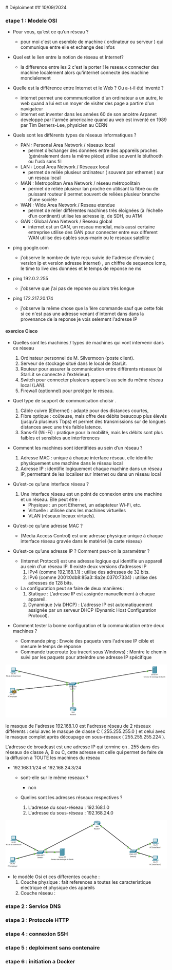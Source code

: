 # Déploiment
## 10/09/2024
### etape 1 : Modele OSI

* Pour vous, qu’est ce qu’un réseau ? 
    * pour moi c'est un esemble de machine ( ordinateur ou serveur ) qui communique entre elle et echange des infos

* Quel est le lien entre la notion de réseau et Internet?
    * la difference entre les 2 c'est la porter ! le reseaux connecter des machine localement alors qu'internet connecte des machine mondialement

* Quelle est la différence entre Internet et le Web ? Ou a-t-il été inventé ?
    * internet permet une commmunication d'un ordinateur a un autre, le web quand a lui est un moyer de visiter des page a partire d'un navigateur
    * internet est inventer dans les années 60 de son ancètre Arpanet developpé par l'armée americaine quand au web est inventé en 1989 par Tim Berners-Lee, physicien au CERN

* Quels sont les différents types de réseaux informatiques ?
    * PAN : Personal Area Network / réseaux local
        * permet d’échanger des données entre des appareils proches (généralement dans la même pièce) utilise souvent le bluthooth ou l'usb sans fil
    * LAN : Local Area Network / Réseaux local
        * permet de reliée plusieur ordinateur ( souvent par ethernet ) sur un reseau local
    * MAN : Metropolitan Area Network / réseau métropolitain
        * permet de reliée plusieur lan proche en utilisant la fibre ou de puissant routeur il permet souvent de reliées plusieur branche d'une sociéte
    * WAN : Wide Area Network  / Reseau etendue
        *  permet de relier différentes machines très éloignées (à l’échelle d’un continent) utilise les adresse ip, de SDH, ou ATM
    * GAN : Global Area Network / Reseau global
        * internet est un GAN, un reseau mondial, mais aussi certaine entreprise utilise des GAN pour connecter entre eux different WAN utilise des cables sous-marin ou le reseaux satellite

* ping google.com
    * j'observe le nombre de byte reçu suivie de l'adresse d'envoie ( version ip et version adresse internet) , un chiffre de sequence icmp, le time to live des données et le temps de reponse ne ms

* ping 192.0.2.255
    * j'observe que j'ai pas de reponse ou alors très longue

* ping 172.217.20.174
    * j'observe la même chose que la 1ère commande sauf que cette fois si ce n'est pas une adresse venant d'internet dans dans la provenance de la reponse je vois selement l'adresse IP

#### exercice Cisco

* Quelles sont les machines / types de machines qui vont intervenir dans ce réseau
    1. Ordinateur personnel de M. Silvermoon (poste client).
    2. Serveur de stockage situé dans le local de StarLit.
    3. Routeur pour assurer la communication entre différents réseaux (si StarLit se connecte à l’extérieur).
    4. Switch pour connecter plusieurs appareils au sein du même réseau local (LAN).
    5. Firewall (optionnel) pour protéger le réseau.

* Quel type de support de communication choisir .
    1. Câble cuivre (Ethernet) : adapté pour des distances courtes, 
    2. Fibre optique : coûteuse, mais offre des débits beaucoup plus élevés (jusqu’à plusieurs Tbps) et permet des transmissions sur de longues distances avec une très faible latence.
    3. Sans-fil (Wi-Fi) : pratique pour la mobilité, mais les débits sont plus faibles et sensibles aux interférences

* Comment les machines sont identifiées au sein d’un réseau ?
    1. Adresse MAC : unique à chaque interface réseau, elle identifie physiquement une machine dans le réseau local
    2. Adresse IP : identifie logiquement chaque machine dans un réseau IP, permettant de les localiser sur Internet ou dans un réseau local

* Qu’est-ce qu’une interface réseau ?
    1. Une interface réseau est un point de connexion entre une machine et un réseau. Elle peut être :
        * Physique : un port Ethernet, un adaptateur Wi-Fi, etc.
        * Virtuelle : utilisée dans les machines virtuelles
        * VLAN (réseaux locaux virtuels).

* Qu’est-ce qu’une adresse MAC ?
    * (Media Access Control) est une adresse physique unique à chaque interface réseau gravée dans le matériel (la carte réseau)

* Qu’est-ce qu’une adresse IP ? Comment peut-on la paramétrer ?
    * (Internet Protocol) est une adresse logique qui identifie un appareil au sein d'un réseau IP. Il existe deux versions d’adresses IP 
        1. IPv4 (comme 192.168.1.1) : utilise des adresses de 32 bits.
        2. IPv6 (comme 2001:0db8:85a3::8a2e:0370:7334) : utilise des adresses de 128 bits.
    * La configuration peut se faire de deux manières :
        1. Statique : L’adresse IP est assignée manuellement à chaque appareil.
        2. Dynamique (via DHCP) : L’adresse IP est automatiquement assignée par un serveur DHCP (Dynamic Host Configuration Protocol).

* Comment tester la bonne configuration et la communication entre deux machines ? 
    * Commande ping : Envoie des paquets vers l'adresse IP cible et mesure le temps de réponse
    * Commande traceroute (ou tracert sous Windows) : Montre le chemin suivi par les paquets pour atteindre une adresse IP spécifique

![CiscoPetitServ](Img/ImgDeploiment/petitServeurCisco.png)

le masque de l'adresse 192.168.1.0 est l'adresse réseau de 2 réseaux différents : celui avec le masque de classe C ( 255.255.255.0 ) et celui avec le masque complet après découpage en sous-réseaux ( 255.255.255.224 ).

L'adresse de broadcast est une adresse IP qui termine en . 255 dans des réseaux de classe A, B ou C, cette adresse est celle qui permet de faire de la diffusion à TOUTE les machines du réseau

* 192.168.1.1/24 et 192.168.24.3/24 
    * sont-elle sur le même reseaux ? 
        * non
    
    * Quelles sont les adresses réseaux respectives ?
        1. L'adresse du sous-réseau :	192.168.1.0
        2. L'adresse du sous-réseau :	192.168.24.0

![CiscoPetitServ](Img/ImgDeploiment/serveurDistantCisco.png)

* le modèle Osi et ces differentes couche :
    1. Couche physique : fait references a toutes les caracteristique electrique et physique des apareils
    2. Couche réseau : 

### etape 2 : Service DNS

### etape 3 : Protocole HTTP

### etape 4 : connexion SSH

### etape 5 : deploiment sans contenaire

### etape 6 : initiation a Docker